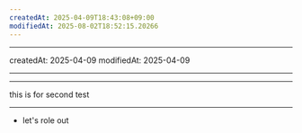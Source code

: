 ```yaml
---
createdAt: 2025-04-09T18:43:08+09:00
modifiedAt: 2025-08-02T18:52:15.20266
---
```

---
createdAt: 2025-04-09
modifiedAt: 2025-04-09

---

---
this is for second test

---

- let's role out


